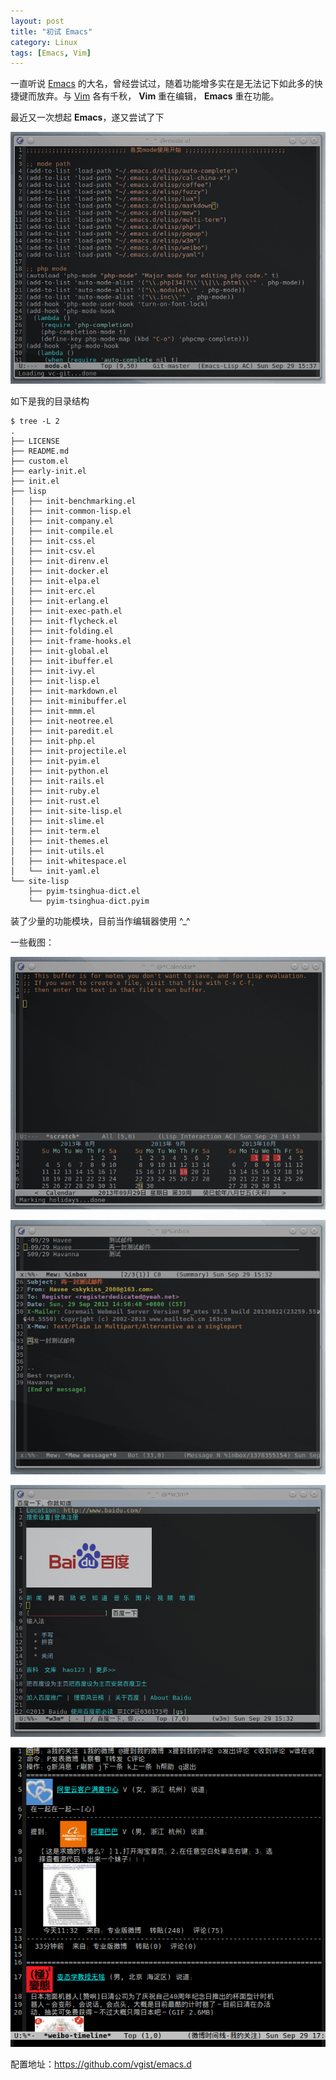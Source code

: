 ```yaml
---
layout: post
title: "初试 Emacs"
category: Linux
tags: [Emacs, Vim]
---
```


一直听说 [Emacs](http://www.gnu.org/software/emacs/) 的大名，曾经尝试过，随着功能增多实在是无法记下如此多的快捷键而放弃。与 [Vim](http://www.vim.org/) 各有千秋， **Vim** 重在编辑， **Emacs** 重在功能。

最近又一次想起 **Emacs**，遂又尝试了下

![emacs](/cdn/images/2013/09/emacs.png "emacs")

如下是我的目录结构

<!-- more -->

    $ tree -L 2
    .
    ├── LICENSE
    ├── README.md
    ├── custom.el
    ├── early-init.el
    ├── init.el
    ├── lisp
    │   ├── init-benchmarking.el
    │   ├── init-common-lisp.el
    │   ├── init-company.el
    │   ├── init-compile.el
    │   ├── init-css.el
    │   ├── init-csv.el
    │   ├── init-direnv.el
    │   ├── init-docker.el
    │   ├── init-elpa.el
    │   ├── init-erc.el
    │   ├── init-erlang.el
    │   ├── init-exec-path.el
    │   ├── init-flycheck.el
    │   ├── init-folding.el
    │   ├── init-frame-hooks.el
    │   ├── init-global.el
    │   ├── init-ibuffer.el
    │   ├── init-ivy.el
    │   ├── init-lisp.el
    │   ├── init-markdown.el
    │   ├── init-minibuffer.el
    │   ├── init-mmm.el
    │   ├── init-neotree.el
    │   ├── init-paredit.el
    │   ├── init-php.el
    │   ├── init-projectile.el
    │   ├── init-pyim.el
    │   ├── init-python.el
    │   ├── init-rails.el
    │   ├── init-ruby.el
    │   ├── init-rust.el
    │   ├── init-site-lisp.el
    │   ├── init-slime.el
    │   ├── init-term.el
    │   ├── init-themes.el
    │   ├── init-utils.el
    │   ├── init-whitespace.el
    │   └── init-yaml.el
    └── site-lisp
        ├── pyim-tsinghua-dict.el
        └── pyim-tsinghua-dict.pyim

装了少量的功能模块，目前当作编辑器使用 ^_^

一些截图：

![emacs-cal-china](/cdn/images/2013/09/emacs-cal-china.png "emacs-cal-china")

![emacs-mew](/cdn/images/2013/09/emacs-mew.png "emacs-mew")

![emacs-w3m](/cdn/images/2013/09/emacs-w3m.png "emacs-w3m")

![emacs-weibo](/cdn/images/2013/09/emacs-weibo.png "emacs-weibo")

配置地址：<https://github.com/vgist/emacs.d>

